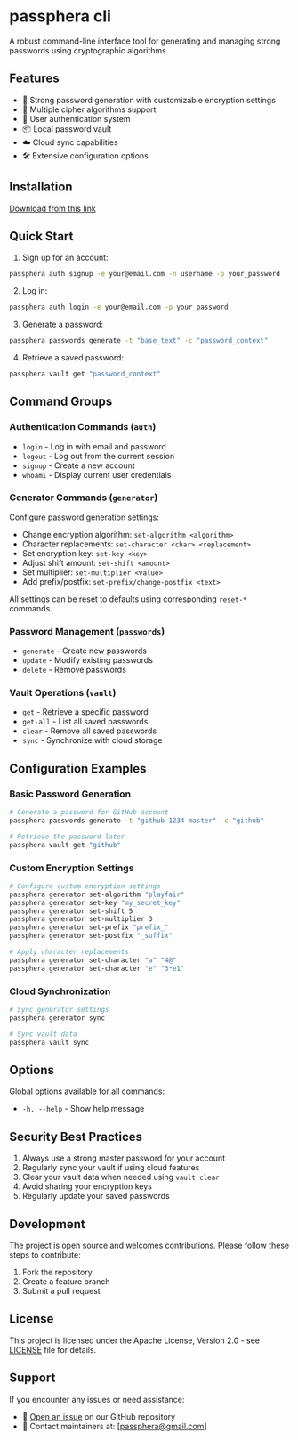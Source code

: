 # passphera cli

A robust command-line interface tool for generating and managing strong passwords using cryptographic algorithms.

## Features

- 🔐 Strong password generation with customizable encryption settings
- 🔄 Multiple cipher algorithms support
- 👤 User authentication system
- 📦 Local password vault
- ☁️ Cloud sync capabilities
- 🛠️ Extensive configuration options

## Installation

[Download from this link](https://github.com/passphera/cli/releases/)

## Quick Start

1. Sign up for an account:
```bash
passphera auth signup -e your@email.com -n username -p your_password
```

2. Log in:
```bash
passphera auth login -e your@email.com -p your_password
```

3. Generate a password:
```bash
passphera passwords generate -t "base_text" -c "password_context"
```

4. Retrieve a saved password:
```bash
passphera vault get "password_context"
```

## Command Groups

### Authentication Commands (`auth`)
- `login` - Log in with email and password
- `logout` - Log out from the current session
- `signup` - Create a new account
- `whoami` - Display current user credentials

### Generator Commands (`generator`)
Configure password generation settings:
- Change encryption algorithm: `set-algorithm <algorithm>`
- Character replacements: `set-character <char> <replacement>`
- Set encryption key: `set-key <key>`
- Adjust shift amount: `set-shift <amount>`
- Set multiplier: `set-multiplier <value>`
- Add prefix/postfix: `set-prefix/change-postfix <text>`

All settings can be reset to defaults using corresponding `reset-*` commands.

### Password Management (`passwords`)
- `generate` - Create new passwords
- `update` - Modify existing passwords
- `delete` - Remove passwords

### Vault Operations (`vault`)
- `get` - Retrieve a specific password
- `get-all` - List all saved passwords
- `clear` - Remove all saved passwords
- `sync` - Synchronize with cloud storage

## Configuration Examples

### Basic Password Generation
```bash
# Generate a password for GitHub account
passphera passwords generate -t "github 1234 master" -c "github"

# Retrieve the password later
passphera vault get "github"
```

### Custom Encryption Settings
```bash
# Configure custom encryption settings
passphera generator set-algorithm "playfair"
passphera generator set-key "my_secret_key"
passphera generator set-shift 5
passphera generator set-multiplier 3
passphera generator set-prefix "prefix_"
passphera generator set-postfix "_suffix"

# Apply character replacements
passphera generator set-character "a" "4@"
passphera generator set-character "e" "3*e1"
```

### Cloud Synchronization
```bash
# Sync generator settings
passphera generator sync

# Sync vault data
passphera vault sync
```

## Options

Global options available for all commands:
- `-h, --help` - Show help message

## Security Best Practices

1. Always use a strong master password for your account
2. Regularly sync your vault if using cloud features
3. Clear your vault data when needed using `vault clear`
4. Avoid sharing your encryption keys
5. Regularly update your saved passwords

## Development

The project is open source and welcomes contributions. Please follow these steps to contribute:

1. Fork the repository
2. Create a feature branch
3. Submit a pull request

## License

This project is licensed under the Apache License, Version 2.0 - see [LICENSE](LICENSE) file for details.

## Support

If you encounter any issues or need assistance:

- 📝 [Open an issue](https://github.com/passphera/cli/issues) on our GitHub repository
- 📧 Contact maintainers at: [passphera@gmail.com]
